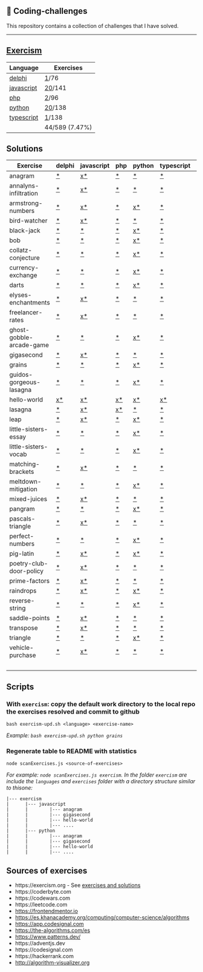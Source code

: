 ## 🎯 Coding-challenges

This repository contains a collection of challenges that I have solved.

---

## [Exercism](https://exercism.org/tracks)

| Language                                             | Exercises                       |
| ---------------------------------------------------- | ------------------------------- |
| [delphi](https://exercism.org/tracks/delphi)         | [1](./exercism/delphi)/76       |
| [javascript](https://exercism.org/tracks/javascript) | [20](./exercism/javascript)/141 |
| [php](https://exercism.org/tracks/php)               | [2](./exercism/php)/96          |
| [python](https://exercism.org/tracks/python)         | [20](./exercism/python)/138     |
| [typescript](https://exercism.org/tracks/typescript) | [1](./exercism/typescript)/138  |
|                                                      | 44/589 (7.47%)                  |

## Solutions

| Exercise                 | delphi                                                                                           | javascript                                                                                                                       | php                                                                                        | python                                                                                                                     | typescript                                                                                               | COUNT |
| ------------------------ | ------------------------------------------------------------------------------------------------ | -------------------------------------------------------------------------------------------------------------------------------- | ------------------------------------------------------------------------------------------ | -------------------------------------------------------------------------------------------------------------------------- | -------------------------------------------------------------------------------------------------------- | ----- |
| anagram                  | [\*](https://exercism.org/tracks/delphi/exercises/anagram)                                       | [x](./exercism/javascript/anagram)[\*](https://exercism.org/tracks/javascript/exercises/anagram)                                 | [\*](https://exercism.org/tracks/php/exercises/anagram)                                    | [\*](https://exercism.org/tracks/python/exercises/anagram)                                                                 | [\*](https://exercism.org/tracks/typescript/exercises/anagram)                                           | 1     |
| annalyns-infiltration    | [\*](https://exercism.org/tracks/delphi/exercises/annalyns-infiltration)                         | [x](./exercism/javascript/annalyns-infiltration)[\*](https://exercism.org/tracks/javascript/exercises/annalyns-infiltration)     | [\*](https://exercism.org/tracks/php/exercises/annalyns-infiltration)                      | [\*](https://exercism.org/tracks/python/exercises/annalyns-infiltration)                                                   | [\*](https://exercism.org/tracks/typescript/exercises/annalyns-infiltration)                             | 1     |
| armstrong-numbers        | [\*](https://exercism.org/tracks/delphi/exercises/armstrong-numbers)                             | [x](./exercism/javascript/armstrong-numbers)[\*](https://exercism.org/tracks/javascript/exercises/armstrong-numbers)             | [\*](https://exercism.org/tracks/php/exercises/armstrong-numbers)                          | [x](./exercism/python/armstrong-numbers)[\*](https://exercism.org/tracks/python/exercises/armstrong-numbers)               | [\*](https://exercism.org/tracks/typescript/exercises/armstrong-numbers)                                 | 2     |
| bird-watcher             | [\*](https://exercism.org/tracks/delphi/exercises/bird-watcher)                                  | [x](./exercism/javascript/bird-watcher)[\*](https://exercism.org/tracks/javascript/exercises/bird-watcher)                       | [\*](https://exercism.org/tracks/php/exercises/bird-watcher)                               | [\*](https://exercism.org/tracks/python/exercises/bird-watcher)                                                            | [\*](https://exercism.org/tracks/typescript/exercises/bird-watcher)                                      | 1     |
| black-jack               | [\*](https://exercism.org/tracks/delphi/exercises/black-jack)                                    | [\*](https://exercism.org/tracks/javascript/exercises/black-jack)                                                                | [\*](https://exercism.org/tracks/php/exercises/black-jack)                                 | [x](./exercism/python/black-jack)[\*](https://exercism.org/tracks/python/exercises/black-jack)                             | [\*](https://exercism.org/tracks/typescript/exercises/black-jack)                                        | 1     |
| bob                      | [\*](https://exercism.org/tracks/delphi/exercises/bob)                                           | [\*](https://exercism.org/tracks/javascript/exercises/bob)                                                                       | [\*](https://exercism.org/tracks/php/exercises/bob)                                        | [x](./exercism/python/bob)[\*](https://exercism.org/tracks/python/exercises/bob)                                           | [\*](https://exercism.org/tracks/typescript/exercises/bob)                                               | 1     |
| collatz-conjecture       | [\*](https://exercism.org/tracks/delphi/exercises/collatz-conjecture)                            | [\*](https://exercism.org/tracks/javascript/exercises/collatz-conjecture)                                                        | [\*](https://exercism.org/tracks/php/exercises/collatz-conjecture)                         | [x](./exercism/python/collatz-conjecture)[\*](https://exercism.org/tracks/python/exercises/collatz-conjecture)             | [\*](https://exercism.org/tracks/typescript/exercises/collatz-conjecture)                                | 1     |
| currency-exchange        | [\*](https://exercism.org/tracks/delphi/exercises/currency-exchange)                             | [\*](https://exercism.org/tracks/javascript/exercises/currency-exchange)                                                         | [\*](https://exercism.org/tracks/php/exercises/currency-exchange)                          | [x](./exercism/python/currency-exchange)[\*](https://exercism.org/tracks/python/exercises/currency-exchange)               | [\*](https://exercism.org/tracks/typescript/exercises/currency-exchange)                                 | 1     |
| darts                    | [\*](https://exercism.org/tracks/delphi/exercises/darts)                                         | [\*](https://exercism.org/tracks/javascript/exercises/darts)                                                                     | [\*](https://exercism.org/tracks/php/exercises/darts)                                      | [x](./exercism/python/darts)[\*](https://exercism.org/tracks/python/exercises/darts)                                       | [\*](https://exercism.org/tracks/typescript/exercises/darts)                                             | 1     |
| elyses-enchantments      | [\*](https://exercism.org/tracks/delphi/exercises/elyses-enchantments)                           | [x](./exercism/javascript/elyses-enchantments)[\*](https://exercism.org/tracks/javascript/exercises/elyses-enchantments)         | [\*](https://exercism.org/tracks/php/exercises/elyses-enchantments)                        | [\*](https://exercism.org/tracks/python/exercises/elyses-enchantments)                                                     | [\*](https://exercism.org/tracks/typescript/exercises/elyses-enchantments)                               | 1     |
| freelancer-rates         | [\*](https://exercism.org/tracks/delphi/exercises/freelancer-rates)                              | [x](./exercism/javascript/freelancer-rates)[\*](https://exercism.org/tracks/javascript/exercises/freelancer-rates)               | [\*](https://exercism.org/tracks/php/exercises/freelancer-rates)                           | [\*](https://exercism.org/tracks/python/exercises/freelancer-rates)                                                        | [\*](https://exercism.org/tracks/typescript/exercises/freelancer-rates)                                  | 1     |
| ghost-gobble-arcade-game | [\*](https://exercism.org/tracks/delphi/exercises/ghost-gobble-arcade-game)                      | [\*](https://exercism.org/tracks/javascript/exercises/ghost-gobble-arcade-game)                                                  | [\*](https://exercism.org/tracks/php/exercises/ghost-gobble-arcade-game)                   | [x](./exercism/python/ghost-gobble-arcade-game)[\*](https://exercism.org/tracks/python/exercises/ghost-gobble-arcade-game) | [\*](https://exercism.org/tracks/typescript/exercises/ghost-gobble-arcade-game)                          | 1     |
| gigasecond               | [\*](https://exercism.org/tracks/delphi/exercises/gigasecond)                                    | [x](./exercism/javascript/gigasecond)[\*](https://exercism.org/tracks/javascript/exercises/gigasecond)                           | [\*](https://exercism.org/tracks/php/exercises/gigasecond)                                 | [\*](https://exercism.org/tracks/python/exercises/gigasecond)                                                              | [\*](https://exercism.org/tracks/typescript/exercises/gigasecond)                                        | 1     |
| grains                   | [\*](https://exercism.org/tracks/delphi/exercises/grains)                                        | [\*](https://exercism.org/tracks/javascript/exercises/grains)                                                                    | [\*](https://exercism.org/tracks/php/exercises/grains)                                     | [x](./exercism/python/grains)[\*](https://exercism.org/tracks/python/exercises/grains)                                     | [\*](https://exercism.org/tracks/typescript/exercises/grains)                                            | 1     |
| guidos-gorgeous-lasagna  | [\*](https://exercism.org/tracks/delphi/exercises/guidos-gorgeous-lasagna)                       | [\*](https://exercism.org/tracks/javascript/exercises/guidos-gorgeous-lasagna)                                                   | [\*](https://exercism.org/tracks/php/exercises/guidos-gorgeous-lasagna)                    | [x](./exercism/python/guidos-gorgeous-lasagna)[\*](https://exercism.org/tracks/python/exercises/guidos-gorgeous-lasagna)   | [\*](https://exercism.org/tracks/typescript/exercises/guidos-gorgeous-lasagna)                           | 1     |
| hello-world              | [x](./exercism/delphi/hello-world)[\*](https://exercism.org/tracks/delphi/exercises/hello-world) | [x](./exercism/javascript/hello-world)[\*](https://exercism.org/tracks/javascript/exercises/hello-world)                         | [x](./exercism/php/hello-world)[\*](https://exercism.org/tracks/php/exercises/hello-world) | [x](./exercism/python/hello-world)[\*](https://exercism.org/tracks/python/exercises/hello-world)                           | [x](./exercism/typescript/hello-world)[\*](https://exercism.org/tracks/typescript/exercises/hello-world) | 5     |
| lasagna                  | [\*](https://exercism.org/tracks/delphi/exercises/lasagna)                                       | [x](./exercism/javascript/lasagna)[\*](https://exercism.org/tracks/javascript/exercises/lasagna)                                 | [x](./exercism/php/lasagna)[\*](https://exercism.org/tracks/php/exercises/lasagna)         | [\*](https://exercism.org/tracks/python/exercises/lasagna)                                                                 | [\*](https://exercism.org/tracks/typescript/exercises/lasagna)                                           | 2     |
| leap                     | [\*](https://exercism.org/tracks/delphi/exercises/leap)                                          | [x](./exercism/javascript/leap)[\*](https://exercism.org/tracks/javascript/exercises/leap)                                       | [\*](https://exercism.org/tracks/php/exercises/leap)                                       | [x](./exercism/python/leap)[\*](https://exercism.org/tracks/python/exercises/leap)                                         | [\*](https://exercism.org/tracks/typescript/exercises/leap)                                              | 2     |
| little-sisters-essay     | [\*](https://exercism.org/tracks/delphi/exercises/little-sisters-essay)                          | [\*](https://exercism.org/tracks/javascript/exercises/little-sisters-essay)                                                      | [\*](https://exercism.org/tracks/php/exercises/little-sisters-essay)                       | [x](./exercism/python/little-sisters-essay)[\*](https://exercism.org/tracks/python/exercises/little-sisters-essay)         | [\*](https://exercism.org/tracks/typescript/exercises/little-sisters-essay)                              | 1     |
| little-sisters-vocab     | [\*](https://exercism.org/tracks/delphi/exercises/little-sisters-vocab)                          | [\*](https://exercism.org/tracks/javascript/exercises/little-sisters-vocab)                                                      | [\*](https://exercism.org/tracks/php/exercises/little-sisters-vocab)                       | [x](./exercism/python/little-sisters-vocab)[\*](https://exercism.org/tracks/python/exercises/little-sisters-vocab)         | [\*](https://exercism.org/tracks/typescript/exercises/little-sisters-vocab)                              | 1     |
| matching-brackets        | [\*](https://exercism.org/tracks/delphi/exercises/matching-brackets)                             | [x](./exercism/javascript/matching-brackets)[\*](https://exercism.org/tracks/javascript/exercises/matching-brackets)             | [\*](https://exercism.org/tracks/php/exercises/matching-brackets)                          | [\*](https://exercism.org/tracks/python/exercises/matching-brackets)                                                       | [\*](https://exercism.org/tracks/typescript/exercises/matching-brackets)                                 | 1     |
| meltdown-mitigation      | [\*](https://exercism.org/tracks/delphi/exercises/meltdown-mitigation)                           | [\*](https://exercism.org/tracks/javascript/exercises/meltdown-mitigation)                                                       | [\*](https://exercism.org/tracks/php/exercises/meltdown-mitigation)                        | [x](./exercism/python/meltdown-mitigation)[\*](https://exercism.org/tracks/python/exercises/meltdown-mitigation)           | [\*](https://exercism.org/tracks/typescript/exercises/meltdown-mitigation)                               | 1     |
| mixed-juices             | [\*](https://exercism.org/tracks/delphi/exercises/mixed-juices)                                  | [x](./exercism/javascript/mixed-juices)[\*](https://exercism.org/tracks/javascript/exercises/mixed-juices)                       | [\*](https://exercism.org/tracks/php/exercises/mixed-juices)                               | [\*](https://exercism.org/tracks/python/exercises/mixed-juices)                                                            | [\*](https://exercism.org/tracks/typescript/exercises/mixed-juices)                                      | 1     |
| pangram                  | [\*](https://exercism.org/tracks/delphi/exercises/pangram)                                       | [\*](https://exercism.org/tracks/javascript/exercises/pangram)                                                                   | [\*](https://exercism.org/tracks/php/exercises/pangram)                                    | [x](./exercism/python/pangram)[\*](https://exercism.org/tracks/python/exercises/pangram)                                   | [\*](https://exercism.org/tracks/typescript/exercises/pangram)                                           | 1     |
| pascals-triangle         | [\*](https://exercism.org/tracks/delphi/exercises/pascals-triangle)                              | [x](./exercism/javascript/pascals-triangle)[\*](https://exercism.org/tracks/javascript/exercises/pascals-triangle)               | [\*](https://exercism.org/tracks/php/exercises/pascals-triangle)                           | [\*](https://exercism.org/tracks/python/exercises/pascals-triangle)                                                        | [\*](https://exercism.org/tracks/typescript/exercises/pascals-triangle)                                  | 1     |
| perfect-numbers          | [\*](https://exercism.org/tracks/delphi/exercises/perfect-numbers)                               | [\*](https://exercism.org/tracks/javascript/exercises/perfect-numbers)                                                           | [\*](https://exercism.org/tracks/php/exercises/perfect-numbers)                            | [x](./exercism/python/perfect-numbers)[\*](https://exercism.org/tracks/python/exercises/perfect-numbers)                   | [\*](https://exercism.org/tracks/typescript/exercises/perfect-numbers)                                   | 1     |
| pig-latin                | [\*](https://exercism.org/tracks/delphi/exercises/pig-latin)                                     | [x](./exercism/javascript/pig-latin)[\*](https://exercism.org/tracks/javascript/exercises/pig-latin)                             | [\*](https://exercism.org/tracks/php/exercises/pig-latin)                                  | [x](./exercism/python/pig-latin)[\*](https://exercism.org/tracks/python/exercises/pig-latin)                               | [\*](https://exercism.org/tracks/typescript/exercises/pig-latin)                                         | 2     |
| poetry-club-door-policy  | [\*](https://exercism.org/tracks/delphi/exercises/poetry-club-door-policy)                       | [x](./exercism/javascript/poetry-club-door-policy)[\*](https://exercism.org/tracks/javascript/exercises/poetry-club-door-policy) | [\*](https://exercism.org/tracks/php/exercises/poetry-club-door-policy)                    | [\*](https://exercism.org/tracks/python/exercises/poetry-club-door-policy)                                                 | [\*](https://exercism.org/tracks/typescript/exercises/poetry-club-door-policy)                           | 1     |
| prime-factors            | [\*](https://exercism.org/tracks/delphi/exercises/prime-factors)                                 | [x](./exercism/javascript/prime-factors)[\*](https://exercism.org/tracks/javascript/exercises/prime-factors)                     | [\*](https://exercism.org/tracks/php/exercises/prime-factors)                              | [\*](https://exercism.org/tracks/python/exercises/prime-factors)                                                           | [\*](https://exercism.org/tracks/typescript/exercises/prime-factors)                                     | 1     |
| raindrops                | [\*](https://exercism.org/tracks/delphi/exercises/raindrops)                                     | [x](./exercism/javascript/raindrops)[\*](https://exercism.org/tracks/javascript/exercises/raindrops)                             | [\*](https://exercism.org/tracks/php/exercises/raindrops)                                  | [x](./exercism/python/raindrops)[\*](https://exercism.org/tracks/python/exercises/raindrops)                               | [\*](https://exercism.org/tracks/typescript/exercises/raindrops)                                         | 2     |
| reverse-string           | [\*](https://exercism.org/tracks/delphi/exercises/reverse-string)                                | [\*](https://exercism.org/tracks/javascript/exercises/reverse-string)                                                            | [\*](https://exercism.org/tracks/php/exercises/reverse-string)                             | [x](./exercism/python/reverse-string)[\*](https://exercism.org/tracks/python/exercises/reverse-string)                     | [\*](https://exercism.org/tracks/typescript/exercises/reverse-string)                                    | 1     |
| saddle-points            | [\*](https://exercism.org/tracks/delphi/exercises/saddle-points)                                 | [x](./exercism/javascript/saddle-points)[\*](https://exercism.org/tracks/javascript/exercises/saddle-points)                     | [\*](https://exercism.org/tracks/php/exercises/saddle-points)                              | [\*](https://exercism.org/tracks/python/exercises/saddle-points)                                                           | [\*](https://exercism.org/tracks/typescript/exercises/saddle-points)                                     | 1     |
| transpose                | [\*](https://exercism.org/tracks/delphi/exercises/transpose)                                     | [x](./exercism/javascript/transpose)[\*](https://exercism.org/tracks/javascript/exercises/transpose)                             | [\*](https://exercism.org/tracks/php/exercises/transpose)                                  | [\*](https://exercism.org/tracks/python/exercises/transpose)                                                               | [\*](https://exercism.org/tracks/typescript/exercises/transpose)                                         | 1     |
| triangle                 | [\*](https://exercism.org/tracks/delphi/exercises/triangle)                                      | [\*](https://exercism.org/tracks/javascript/exercises/triangle)                                                                  | [\*](https://exercism.org/tracks/php/exercises/triangle)                                   | [x](./exercism/python/triangle)[\*](https://exercism.org/tracks/python/exercises/triangle)                                 | [\*](https://exercism.org/tracks/typescript/exercises/triangle)                                          | 1     |
| vehicle-purchase         | [\*](https://exercism.org/tracks/delphi/exercises/vehicle-purchase)                              | [x](./exercism/javascript/vehicle-purchase)[\*](https://exercism.org/tracks/javascript/exercises/vehicle-purchase)               | [\*](https://exercism.org/tracks/php/exercises/vehicle-purchase)                           | [\*](https://exercism.org/tracks/python/exercises/vehicle-purchase)                                                        | [\*](https://exercism.org/tracks/typescript/exercises/vehicle-purchase)                                  | 1     |
|                          |                                                                                                  |                                                                                                                                  |                                                                                            |                                                                                                                            |                                                                                                          | 44    |

## Scripts

### With `exercism`: copy the default work directory to the local repo the exercises resolved and commit to github

`bash exercism-upd.sh <language> <exercise-name>`

_Example: `bash exercism-upd.sh python grains`_

### Regenerate table to README with statistics

`node scanExercises.js <source-of-exercises>`

_For example: `node scanExercises.js exercism`. In the folder `exercism` are include the `languages` and `exercises` folder with a directory structure similar to thisone:_

```
|--- exercism
|      |--- javascript
|      |        |--- anagram
|      |        |--- gigasecond
|      |        |--- hello-world
|      |        |--- ....
|      |--- python
|      |        |--- anagram
|      |        |--- gigasecond
|      |        |--- hello-world
|      |        |--- ....
```

## Sources of exercises

- https://exercism․org - See [exercises and solutions](exercism_info.md)
- https://coderbyte․com
- https://codewars․com
- https://leetcode․com
- https://frontendmentor.io
- https://es.khanacademy.org/computing/computer-science/algorithms
- https://app.codesignal.com
- https://the-algorithms.com/es
- https://www.patterns.dev/
- https://adventjs․dev
- https://codesignal․com
- https://hackerrank․com
- http://algorithm-visualizer.org
